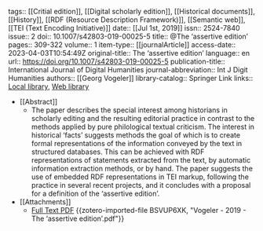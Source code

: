 tags:: [[Critial edition]], [[Digital scholarly edition]], [[Historical documents]], [[History]], [[RDF (Resource Description Framework)]], [[Semantic web]], [[TEI (Text Encoding Initiative)]]
date:: [[Jul 1st, 2019]]
issn:: 2524-7840
issue:: 2
doi:: 10.1007/s42803-019-00025-5
title:: @The ‘assertive edition’
pages:: 309-322
volume:: 1
item-type:: [[journalArticle]]
access-date:: 2023-04-03T10:54:49Z
original-title:: The ‘assertive edition’
language:: en
url:: https://doi.org/10.1007/s42803-019-00025-5
publication-title:: International Journal of Digital Humanities
journal-abbreviation:: Int J Digit Humanities
authors:: [[Georg Vogeler]]
library-catalog:: Springer Link
links:: [Local library](zotero://select/groups/2386895/items/7BZMEWII), [Web library](https://www.zotero.org/groups/2386895/items/7BZMEWII)

- [[Abstract]]
	- The paper describes the special interest among historians in scholarly editing and the resulting editorial practice in contrast to the methods applied by pure philological textual criticism. The interest in historical ‘facts’ suggests methods the goal of which is to create formal representations of the information conveyed by the text in structured databases. This can be achieved with RDF representations of statements extracted from the text, by automatic information extraction methods, or by hand. The paper suggests the use of embedded RDF representations in TEI markup, following the practice in several recent projects, and it concludes with a proposal for a definition of the ‘assertive edition’.
- [[Attachments]]
	- [Full Text PDF](https://link.springer.com/content/pdf/10.1007%2Fs42803-019-00025-5.pdf) {{zotero-imported-file BSVUP6XK, "Vogeler - 2019 - The ‘assertive edition’.pdf"}}